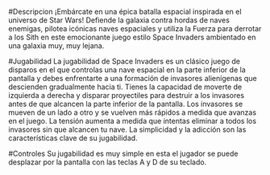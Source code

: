 #Descripcion
¡Embárcate en una épica batalla espacial inspirada en el universo de Star Wars! Defiende la galaxia contra hordas de naves enemigas, pilotea icónicas naves espaciales y utiliza la Fuerza para derrotar a los Sith en este emocionante juego estilo Space Invaders ambientado en una galaxia muy, muy lejana.

#Jugabilidad
La jugabilidad de Space Invaders es un clásico juego de disparos en el que controlas una nave espacial en la parte inferior de la pantalla y debes enfrentarte a una formación de invasores alienígenas que descienden gradualmente hacia ti. Tienes la capacidad de moverte de izquierda a derecha y disparar proyectiles para destruir a los invasores antes de que alcancen la parte inferior de la pantalla. Los invasores se mueven de un lado a otro y se vuelven más rápidos a medida que avanzas en el juego. La tensión aumenta a medida que intentas eliminar a todos los invasores sin que alcancen tu nave. La simplicidad y la adicción son las características clave de su jugabilidad.

#Controles
Su jugabilidad es muy simple en esta el jugador se puede desplazar por la pantalla con las teclas A y D de su teclado.
